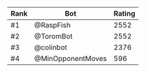Rank|Bot|Rating
---|---|---
#1|@RaspFish|2552
#2|@ToromBot|2552
#3|@colinbot|2376
#4|@MinOpponentMoves|596
